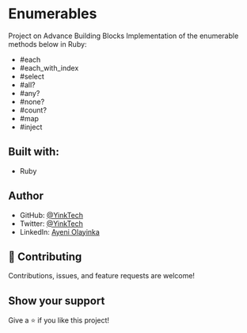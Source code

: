 # Enumerables
 Project on Advance Building Blocks 
Implementation of the enumerable methods below in Ruby:
* #each
* #each_with_index
* #select
* #all?
* #any?
* #none?
* #count?
* #map
* #inject

## Built with:
- Ruby

## Author

* GitHub: [@YinkTech](https://github.com/YinkTech)
* Twitter: [@YinkTech](https://twitter.com/YinkTech)
* LinkedIn: [Ayeni Olayinka](https://www.linkedin.com/in/ayeni-olayinka-726181134/)


## 🤝 Contributing

Contributions, issues, and feature requests are welcome!

## Show your support

Give a ⭐️ if you like this project!